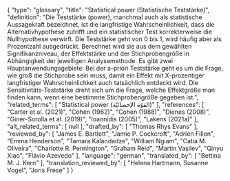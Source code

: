 {
    "type": "glossary",
    "title": "Statistical power (Statistische Teststärke)",
    "definition": "Die Teststärke (power), manchmal auch als statistische Aussagekraft bezeichnet, ist die langfristige Wahrscheinlichkeit, dass die Alternativhypothese zutrifft und ein statistischer Test korrekterweise die Nullhypothese verwirft. Die Teststärke geht von 0 bis 1, wird häufig aber als Prozentzahl ausgedrückt. Berechnet wird sie aus dem gewählten Signifikanzniveau, der Effektstärke und der Stichprobengröße in Abhängigkeit der jeweiligen Analysemethode. Es gibt zwei Hauptanwendungsgebiete: Bei der a-priori Teststärke geht es um die Frage, wie groß die Stichprobe sein muss, damit ein Effekt mit X-prozentiger langfristiger Wahrscheinlichkeit auch tatsächlich entdeckt wird. Die Sensitivitäts-Teststärke  dreht sich um die Frage, welche Effektgröße man finden kann, wenn eine bestimmte Stichprobengröße gegeben ist.",
    "related_terms": [
        "Statistical power (القوّة الإحصائيّة)"
    ],
    "references": [
        "Carter et al. (2021)",
        "Cohen (1962)",
        "Cohen (1988)",
        "Dienes (2008)",
        "Giner-Sorolla et al. (2019)",
        "Ioannidis (2005)",
        "Lakens (2021a)"
    ],
    "alt_related_terms": [
        null
    ],
    "drafted_by": [
        "Thomas Rhys Evans"
    ],
    "reviewed_by": [
        "James E. Bartlett",
        "Jamie P. Cockcroft",
        "Adrien Fillon",
        "Emma Henderson",
        "Tamara Kalandadze",
        "William Ngiam",
        "Catia M. Oliveira",
        "Charlotte R. Pennington",
        "Graham Reid",
        "Martin Vasilev",
        "Qinyu Xiao",
        "Flávio Azevedo"
    ],
    "language": "german",
    "translated_by": [
        "Bettina M. J. Kern"
    ],
    "translation_reviewed_by": [
        "Helena Hartmann, Susanne Vogel",
        "Joris Frese"
    ]
}
